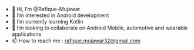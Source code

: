 - 👋 Hi, I’m @Rafique-Mujawar
- 👀 I’m interested in Android development
- 🌱 I’m currently learning Kotlin
- 💞️ I’m looking to collaborate on Android Mobile, automotive and wearable applications
- 📫 How to reach me : rafique.mujawar32@gmail.com

<!---
Rafique-Mujawar/Rafique-Mujawar is a ✨ special ✨ repository because its `README.md` (this file) appears on your GitHub profile.
You can click the Preview link to take a look at your changes.
--->
